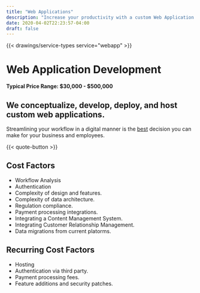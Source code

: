 ```yaml
---
title: "Web Applications"
description: "Increase your productivity with a custom Web Application made by Digital Masterpiece."
date: 2020-04-02T22:23:57-04:00
draft: false
---
```


{{< drawings/service-types service="webapp" >}}

# Web Application Development

**Typical Price Range: $30,000 - $500,000**

## We conceptualize, develop, deploy, and host custom web applications.

Streamlining your workflow in a digital manner is the [best](https://digitalmarketinginstitute.com/en-us/blog/what-is-the-cost-of-not-going-digital-for-a-business) decision you can make for your business and employees.

{{< quote-button >}}

## Cost Factors

- Workflow Analysis
- Authentication
- Complexity of design and features.
- Complexity of data architecture.
- Regulation compliance.
- Payment processing integrations.
- Integrating a Content Management System.
- Integrating Customer Relationship Management.
- Data migrations from current platorms.


## Recurring Cost Factors

- Hosting
- Authentication via third party.
- Payment processing fees.
- Feature additions and security patches.